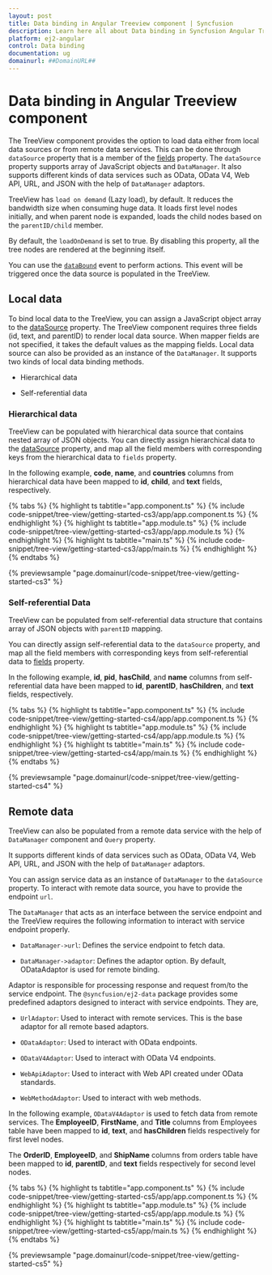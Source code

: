 ```yaml
---
layout: post
title: Data binding in Angular Treeview component | Syncfusion
description: Learn here all about Data binding in Syncfusion Angular Treeview component of Syncfusion Essential JS 2 and more.
platform: ej2-angular
control: Data binding 
documentation: ug
domainurl: ##DomainURL##
---
```


# Data binding in Angular Treeview component

The TreeView component provides the option to load data either from local data sources or from remote data services.
This can be done through `dataSource` property that is a member of the [fields](https://ej2.syncfusion.com/angular/documentation/api/treeview#fields) property.
The `dataSource` property supports array of JavaScript objects and `DataManager`.
It also supports different kinds of data services such as OData, OData V4, Web API, URL, and JSON with the help of `DataManager` adaptors.

TreeView has `load on demand` (Lazy load), by default. It reduces the bandwidth size when consuming huge data.
It loads first level nodes initially, and when parent node is expanded,  loads the child nodes based on the `parentID/child` member.

By default, the `loadOnDemand` is set to true. By disabling this property, all the tree nodes are rendered at the beginning itself.

You can use the [`dataBound`](https://ej2.syncfusion.com/angular/documentation/api/treeview#databound) event to perform actions.
This event will be triggered once the data source is populated in the TreeView.

## Local data

To bind local data to the TreeView, you can assign a JavaScript object array to the [dataSource](https://ej2.syncfusion.com/angular/documentation/api/treeview/fieldsSettingsModel#datasource) property.
The TreeView component requires three  fields (id, text, and parentID) to render local data source.
When mapper fields are not specified, it takes the default values as the mapping fields. Local data source can also be
provided as an instance of the `DataManager`. It supports two kinds of local data binding methods.

* Hierarchical data

* Self-referential data

### Hierarchical data

TreeView can be populated with hierarchical data source that contains nested array of JSON objects.
You can directly assign hierarchical data to the [dataSource](https://ej2.syncfusion.com/angular/documentation/api/treeview/fieldsSettingsModel#datasource) property, and map all the field members with corresponding keys from the hierarchical data to `fields` property.

In the following example, **code**, **name**, and **countries** columns from hierarchical data have been mapped to **id**, **child**, and **text** fields, respectively.

{% tabs %}
{% highlight ts tabtitle="app.component.ts" %}
{% include code-snippet/tree-view/getting-started-cs3/app/app.component.ts %}
{% endhighlight %}
{% highlight ts tabtitle="app.module.ts" %}
{% include code-snippet/tree-view/getting-started-cs3/app/app.module.ts %}
{% endhighlight %}
{% highlight ts tabtitle="main.ts" %}
{% include code-snippet/tree-view/getting-started-cs3/app/main.ts %}
{% endhighlight %}
{% endtabs %}
  
{% previewsample "page.domainurl/code-snippet/tree-view/getting-started-cs3" %}

### Self-referential Data

TreeView can be populated from self-referential data structure that contains array of JSON objects with `parentID` mapping.

You can directly assign self-referential data to the `dataSource` property, and map all the field members with corresponding keys from self-referential data to [fields](https://ej2.syncfusion.com/angular/documentation/api/treeview#fields) property.

In the following example, **id**, **pid**, **hasChild**, and **name** columns from self-referential data have been mapped to **id**, **parentID**, **hasChildren**, and **text** fields, respectively.

{% tabs %}
{% highlight ts tabtitle="app.component.ts" %}
{% include code-snippet/tree-view/getting-started-cs4/app/app.component.ts %}
{% endhighlight %}
{% highlight ts tabtitle="app.module.ts" %}
{% include code-snippet/tree-view/getting-started-cs4/app/app.module.ts %}
{% endhighlight %}
{% highlight ts tabtitle="main.ts" %}
{% include code-snippet/tree-view/getting-started-cs4/app/main.ts %}
{% endhighlight %}
{% endtabs %}
  
{% previewsample "page.domainurl/code-snippet/tree-view/getting-started-cs4" %}

## Remote data

TreeView can also be populated from a remote data service with the help of `DataManager` component
and `Query` property.

It supports different kinds of data services such as OData, OData V4, Web API, URL, and JSON with the help of `DataManager` adaptors.

You can assign service data as an instance of `DataManager` to the `dataSource` property. To interact with remote data source, you have to provide the endpoint `url`.

The `DataManager` that acts as an interface between the service endpoint and the TreeView requires the following information to interact with service endpoint properly.

* `DataManager->url`: Defines the service endpoint to fetch data.

* `DataManager->adaptor`: Defines the adaptor option. By default, ODataAdaptor is used for remote binding.

Adaptor is responsible for processing response and request from/to the service endpoint. The `@syncfusion/ej2-data` package provides some predefined adaptors  designed to interact with service endpoints. They are,

* `UrlAdaptor`: Used to interact with remote services. This is the base adaptor for all remote based adaptors.

* `ODataAdaptor`: Used to interact with OData endpoints.

* `ODataV4Adaptor`: Used to interact with OData V4 endpoints.

* `WebApiAdaptor`: Used to interact with Web API created under OData standards.

* `WebMethodAdaptor`: Used to interact with web methods.

In the following example, `ODataV4Adaptor` is  used to fetch data from remote services. The **EmployeeID**, **FirstName**, and **Title** columns from Employees table have been mapped to **id**, **text**, and **hasChildren** fields respectively for first level nodes.

The **OrderID**, **EmployeeID**, and **ShipName** columns from orders table have been mapped to **id**, **parentID**, and **text** fields respectively for second level nodes.

{% tabs %}
{% highlight ts tabtitle="app.component.ts" %}
{% include code-snippet/tree-view/getting-started-cs5/app/app.component.ts %}
{% endhighlight %}
{% highlight ts tabtitle="app.module.ts" %}
{% include code-snippet/tree-view/getting-started-cs5/app/app.module.ts %}
{% endhighlight %}
{% highlight ts tabtitle="main.ts" %}
{% include code-snippet/tree-view/getting-started-cs5/app/main.ts %}
{% endhighlight %}
{% endtabs %}
  
{% previewsample "page.domainurl/code-snippet/tree-view/getting-started-cs5" %}
